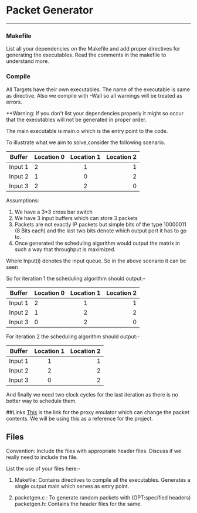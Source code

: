# Packet Generator
----

### Makefile
List all your dependencies on the Makefile and add proper directives for 
generating the executables. Read the comments in the makefile to understand more.


### Compile
All Targets have their own executables. The name of the executable is same as 
directive. Also we compile with -Wall so all warnings will be treated as errors.

**Warning: If you don't list your dependencies properly it might so occur that
the executables will not be generated in proper order.


The main executable is main.o which is the entry point to the code.


To illustrate what we aim to solve,consider the following scenario.

|Buffer         | Location 0    | Location 1    | Location 2        |
|-------        | ------------- |:-------------:| -----:|
|Input 1        | 2             | 1             |   1   |
|Input 2        | 1             | 0             |   2   |
|Input 3        | 2             | 2             |   0   |

Assumptions:
1. We have a 3*3 cross bar switch
2. We have 3 input buffers which can store 3 packets
3. Packets are not exactly IP packets but simple bits of the type 10000011
   (8 Bits each) and the last two bits denote which output port it has to go to.
4. Once generated the scheduling algorithm would output the matrix in such a way
   that throughput is maximized.
 
Where Input(i) denotes the input queue. So in the above scenario it can be seen

So for iteration 1 the scheduling algorithm should output:- 

|Buffer         | Location 0    | Location 1    | Location 2 |
|-------        | ------------- |:-------------:| -----:|
|Input 1        | 2             | 1             |   1   |
|Input 2        | 1             | 2             |   2   |
|Input 3        | 0             | 2             |   0   |

For iteration  2 the scheduling algorithm should output:-

|Buffer          | Location 1    | Location 2 |
|-------         |:-------------:| -----:|
|Input 1         | 1             |   1   |
|Input 2         | 2             |   2   |
|Input 3         | 0             |   2   |

And finally we need two clock cycles for the last iteration as there is no better
way to schedule them. 

##Links 
[This](http://www.cs.columbia.edu/~hgs/research/projects/newudpl/) is the link 
for the proxy emulator which can change the packet contents. We will be using 
this as a reference for the project.

## Files
Convention:
Include the files with  appropriate header files. Discuss if we really need to 
include the file.

List the use of your files here:-

1) Makefile: Contains directives to compile all the executables. Generates a
single output main which serves as entry point.

2) packetgen.c : To generate random packets with (OPT:specified headers)
        packetgen.h: Contains the header files for the same.




